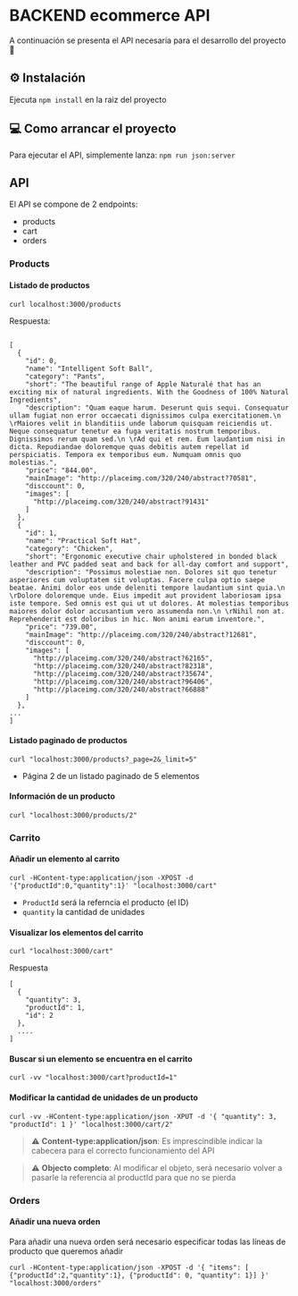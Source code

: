 # BACKEND ecommerce API

A continuación se presenta el API necesaria para el desarrollo del proyecto 🚀

## ⚙️ Instalación 
Ejecuta `npm install` en la raiz del proyecto

## 💻 Como arrancar el proyecto
Para ejecutar el API, simplemente lanza:
`npm run json:server`

## API

El API se compone de 2 endpoints:
* products 
* cart
* orders

### Products

#### Listado de productos

`curl localhost:3000/products`

Respuesta:
```

[
  {
    "id": 0,
    "name": "Intelligent Soft Ball",
    "category": "Pants",
    "short": "The beautiful range of Apple Naturalé that has an exciting mix of natural ingredients. With the Goodness of 100% Natural Ingredients",
    "description": "Quam eaque harum. Deserunt quis sequi. Consequatur ullam fugiat non error occaecati dignissimos culpa exercitationem.\n \rMaiores velit in blanditiis unde laborum quisquam reiciendis ut. Neque consequatur tenetur ea fuga veritatis nostrum temporibus. Dignissimos rerum quam sed.\n \rAd qui et rem. Eum laudantium nisi in dicta. Repudiandae doloremque quas debitis autem repellat id perspiciatis. Tempora ex temporibus eum. Numquam omnis quo molestias.",
    "price": "844.00",
    "mainImage": "http://placeimg.com/320/240/abstract?70581",
    "disccount": 0,
    "images": [
      "http://placeimg.com/320/240/abstract?91431"
    ]
  },
  {
    "id": 1,
    "name": "Practical Soft Hat",
    "category": "Chicken",
    "short": "Ergonomic executive chair upholstered in bonded black leather and PVC padded seat and back for all-day comfort and support",
    "description": "Possimus molestiae non. Dolores sit quo tenetur asperiores cum voluptatem sit voluptas. Facere culpa optio saepe beatae. Animi dolor eos unde deleniti tempore laudantium sint quia.\n \rDolore doloremque unde. Eius impedit aut provident laboriosam ipsa iste tempore. Sed omnis est qui ut ut dolores. At molestias temporibus maiores dolor dolor accusantium vero assumenda non.\n \rNihil non at. Reprehenderit est doloribus in hic. Non animi earum inventore.",
    "price": "739.00",
    "mainImage": "http://placeimg.com/320/240/abstract?12681",
    "disccount": 0,
    "images": [
      "http://placeimg.com/320/240/abstract?62165",
      "http://placeimg.com/320/240/abstract?82318",
      "http://placeimg.com/320/240/abstract?35674",
      "http://placeimg.com/320/240/abstract?96406",
      "http://placeimg.com/320/240/abstract?66888"
    ]
  },
...
]

```

#### Listado paginado de productos

`curl "localhost:3000/products?_page=2&_limit=5"`
* Página 2 de un listado paginado de 5 elementos

#### Información de un producto
`curl "localhost:3000/products/2"`

### Carrito

#### Añadir un elemento al carrito
`curl -HContent-type:application/json -XPOST -d '{"productId":0,"quantity":1}' "localhost:3000/cart"`

* `ProductId` será la referncia el producto (el ID)
* `quantity` la cantidad de unidades 

#### Visualizar los elementos del carrito

`curl "localhost:3000/cart"`

Respuesta

```
[
  {
    "quantity": 3,
    "productId": 1,
    "id": 2
  },
  ....
]
```

#### Buscar si un elemento se encuentra en el carrito

`curl -vv "localhost:3000/cart?productId=1"`

#### Modificar la cantidad de unidades de un producto

`curl -vv -HContent-type:application/json -XPUT -d '{ "quantity": 3, "productId": 1 }' "localhost:3000/cart/2"`

> ⚠️ **Content-type:application/json**: Es imprescindible indicar la cabecera para el correcto funcionamiento del API

> ⚠️ **Objecto completo**: Al modificar el objeto, será necesario volver a pasarle la referencia al productId para que no se pierda

### Orders

#### Añadir una nueva orden

Para añadir una nueva orden será necesario especificar todas las líneas de producto que queremos añadir

`curl -HContent-type:application/json -XPOST -d '{ "items": [ {"productId":2,"quantity":1}, {"productId": 0, "quantity": 1}] }' "localhost:3000/orders"`
